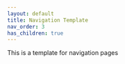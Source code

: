 ```yaml
---
layout: default
title: Navigation Template
nav_order: 3
has_children: true
---
```


This is a template for navigation pages
